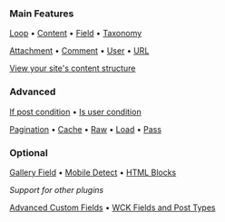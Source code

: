 
### Main Features


[Loop](options-general.php?page=ccs_reference&tab=loop) &bullet; [Content](options-general.php?page=ccs_reference&tab=content) &bullet; [Field](options-general.php?page=ccs_reference&tab=field) &bullet; [Taxonomy](options-general.php?page=ccs_reference&tab=taxonomy)

[Attachment](options-general.php?page=ccs_reference&tab=attach) &bullet; [Comment](options-general.php?page=ccs_reference&tab=comments) &bullet; [User](options-general.php?page=ccs_reference&tab=users) &bullet; [URL](options-general.php?page=ccs_reference&tab=url)

[View your site's content structure](index.php?page=content_overview)


### Advanced

[If post condition](options-general.php?page=ccs_reference&tab=if) &bullet; [Is user condition](options-general.php?page=ccs_reference&tab=is)

[Pagination](options-general.php?page=ccs_reference&tab=paged) &bullet; [Cache](options-general.php?page=ccs_reference&tab=cache) &bullet; [Raw](options-general.php?page=ccs_reference&tab=raw) &bullet; [Load](options-general.php?page=ccs_reference&tab=load) &bullet; [Pass](options-general.php?page=ccs_reference&tab=pass)


### Optional

[Gallery Field](options-general.php?page=ccs_reference&tab=gallery) &bullet; [Mobile Detect](options-general.php?page=ccs_reference&tab=mobile) &bullet; [HTML Blocks](options-general.php?page=ccs_reference&tab=block)

*Support for other plugins*

[Advanced Custom Fields](options-general.php?page=ccs_reference&tab=acf) &bullet; [WCK Fields and Post Types](options-general.php?page=ccs_reference&tab=wck)
